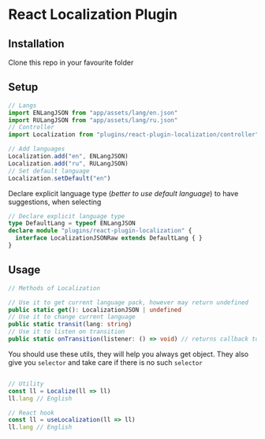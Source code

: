 # React Localization Plugin 


## Installation
Clone this repo in your favourite folder

## Setup

```js
// Langs
import ENLangJSON from "app/assets/lang/en.json"
import RULangJSON from "app/assets/lang/ru.json"
// Controller
import Localization from "plugins/react-plugin-localization/controller"

// Add languages
Localization.add("en", ENLangJSON)
Localization.add("ru", RULangJSON)
// Set default language
Localization.setDefault("en")
```

 Declare explicit language type (_better to use default language_) to have suggestions, when selecting

```ts
// Declare explicit language type
type DefaultLang = typeof ENLangJSON
declare module "plugins/react-plugin-localization" {
  interface LocalizationJSONRaw extends DefaultLang { }
}
```

## Usage
```ts
// Methods of Localization

// Use it to get current language pack, however may return undefined
public static get(): LocalizationJSON | undefined
// Use it to change current language
public static transit(lang: string)
// Use it to listen on transition
public static onTransition(listener: () => void) // returns callback to remove the listener
```
You should use these utils, they will help you always get object. They also give you `selector` and take care if there is no such `selector`
```ts

// Utility
const ll = Localize(ll => ll)
ll.lang // English

// React hook
const ll = useLocalization(ll => ll)
ll.lang // English
```
